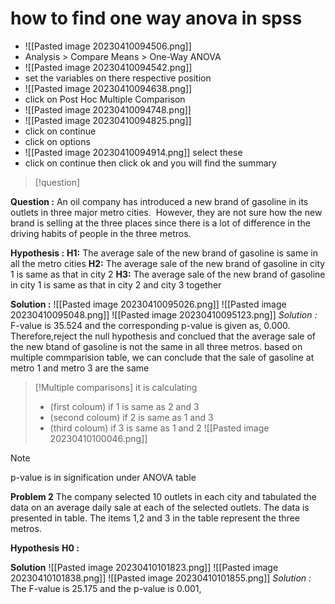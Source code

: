 # how to find one way anova in spss
- ![[Pasted image 20230410094506.png]]
- Analysis > Compare Means > One-Way ANOVA
- ![[Pasted image 20230410094542.png]]
- set the variables on there respective position
- ![[Pasted image 20230410094638.png]]
- click on Post Hoc Multiple Comparison
- ![[Pasted image 20230410094748.png]]
- ![[Pasted image 20230410094825.png]]
- click on continue
- click on options
- ![[Pasted image 20230410094914.png]] select these
- click on continue then click ok and you will find the summary








>[!question]

**Question :**
	An oil company has introduced a new brand of gasoline in its outlets in three major metro cities.  However, they are not sure how the new brand is selling at the three places since there is a lot of difference in the driving habits of people in the three metros.

**Hypothesis :**
	**H1:** The average sale of the new brand of gasoline is same in all the metro cities
	**H2:** The average sale of the new brand of gasoline in city 1 is same as that in city 2
	**H3:** The average sale of the new brand of gasoline in city 1 is same as that in city 2 and city 3 together

**Solution :**
	![[Pasted image 20230410095026.png]]
	![[Pasted image 20230410095048.png]]
	![[Pasted image 20230410095123.png]]
	*Solution :*
		F-value is 35.524 and the corresponding p-value is  given as, 0.000. Therefore,reject the null hypothesis and conclued that the average sale of the new btand of gasoline is not the same in all three metros.
		based on multiple commparision table, we can conclude that the sale of gasoline at metro 1 and metro 3 are the same

>[!Multiple comparisons]
>it is calculating 
> - (first coloum) if 1 is same as 2 and 3
> - (second coloum) if 2 is same as 1 and 3
> - (third coloum) if 3 is same as 1 and 2
>![[Pasted image 20230410100046.png]]

>[!note]
>p-value is in signification under ANOVA table

**Problem 2**
	The company selected 10 outlets in each city and tabulated the data on an average daily sale at each of the selected outlets. The data is presented in table. The items 1,2 and 3 in the table represent the three metros.

**Hypothesis**
	**H0 :** 

**Solution**
	![[Pasted image 20230410101823.png]]
	![[Pasted image 20230410101838.png]]
	![[Pasted image 20230410101855.png]]
	*Solution :*
		The F-value is 25.175 and the p-value is 0.001, 